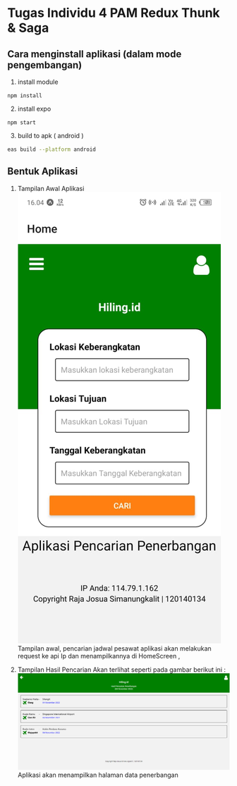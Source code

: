 # Tugas Individu 4 PAM Redux Thunk & Saga

## Cara menginstall aplikasi (dalam mode pengembangan)
1. install module
```
npm install
```

2. install expo
```
npm start
```

3. build to apk ( android )
```sh 
eas build --platform android
```

## Bentuk Aplikasi

1.  Tampilan Awal Aplikasi <br>
    ![](Screenshot/ReduxThunkSaga-PAM4.jpg) <br>
    Tampilan awal, pencarian jadwal pesawat aplikasi akan melakukan request ke api Ip dan menampilkannya di HomeScreen , <br>

2.  Tampilan Hasil Pencarian Akan terlihat seperti pada gambar berikut ini :
    ![](Screenshot/Hasil.png) <br>
    Aplikasi akan menampilkan halaman data penerbangan
